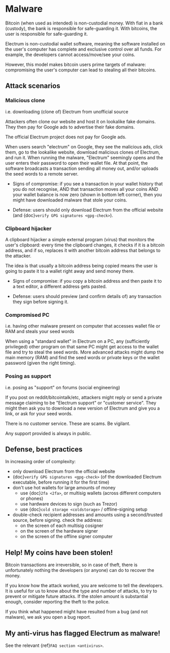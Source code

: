 # Malware

Bitcoin (when used as intended) is non-custodial money.
With fiat in a bank (custody), the bank is responsible for safe-guarding it.
With bitcoins, the user is responsible for safe-guarding it.

Electrum is non-custodial wallet software, meaning the software installed on the user's
computer has complete and exclusive control over all funds.
For example, the developers cannot access/move/see your coins.

However, this model makes bitcoin users prime targets of malware:
compromising the user's computer can lead to stealing all their bitcoins.


## Attack scenarios

### Malicious clone

i.e. downloading (clone of) Electrum from unofficial source

Attackers often clone our website and host it on lookalike fake domains.
They then pay for Google ads to advertise their fake domains.

The official Electrum project does not pay for Google ads.

When users search "electrum" on Google, they see the malicious ads, click them,
go to the lookalike website, download malicious clones of Electrum, and run it.
When running the malware, "Electrum" seemingly opens and the user enters their password
to open their wallet file. At that point, the software broadcasts a transaction
sending all money out, and/or uploads the seed words to a remote server.

- Signs of compromise:
  if you see a transaction in your wallet history that you do not recognise,
  AND that transaction moves all your coins AND your wallet balance is now zero
  (shown in bottom left corner),
  then you might have downloaded malware that stole your coins.

- Defense: users should only download Electrum from the official website
  (and {doc}`verify GPG signatures <gpg-check>`).

### Clipboard hijacker

A clipboard hijacker a simple external program (virus) that monitors the user's clipboard:
every time the clipboard changes, it checks if it is a bitcoin address, and if so, replaces it
with another bitcoin address that belongs to the attacker.

The idea is that usually a bitcoin address being copied means the user is going to paste it to
a wallet right away and send money there.

- Signs of compromise:
  if you copy a bitcoin address and then paste it to a text editor, a different address gets pasted.

- Defense: users should preview (and confirm details of) any transaction they sign before signing it.

### Compromised PC

i.e. having other malware present on computer that accesses wallet file or RAM and steals your seed words

When using a "standard wallet" in Electrum on a PC, any (sufficiently privileged) other program
on that same PC might get access to the wallet file and try to steal the seed words. More advanced
attacks might dump the main memory (RAM) and find the seed words or private keys or the wallet password
(given the right timing).

### Posing as support

i.e. posing as "support" on forums (social engineering)

If you post on reddit/bitcointalk/etc, attackers might reply or send a private message
claiming to be "Electrum support" or "customer service". They might then ask you to download
a new version of Electrum and give you a link, or ask for your seed words.

There is no customer service. These are scams. Be vigilant.

Any support provided is always in public.


## Defense, best practices

In increasing order of complexity:

- only download Electrum from the official website
- {doc}`verify GPG signatures <gpg-check>`
  (of the downloaded Electrum executable, before running it for the first time)
- don't use hot wallets for large amounts of money
  - use {doc}`2fa <2fa>`, or multisig wallets (across different computers or phones)
  - use hardware devices to sign (such as Trezor)
  - use {doc}`cold storage <coldstorage>` / offline-signing setup
- double-check recipient addresses and amounts using a second/trusted source,
  before signing. check the address:
  - on the screen of each multisig cosigner
  - on the screen of the hardware signer
  - on the screen of the offline signer computer


## Help! My coins have been stolen!

Bitcoin transactions are irreversible, so in case of theft,
there is unfortunately nothing the developers (or anyone) can do to recover the money.

If you know how the attack worked, you are welcome to tell the developers. It is useful for us to know
about the type and number of attacks, to try to prevent or mitigate future attacks.
If the stolen amount is substantial enough, consider reporting the theft to the police.

If you think what happened might have resulted from a bug (and not malware), we ask you open a bug report.


## My anti-virus has flagged Electrum as malware!

See the relevant {ref}`FAQ section <antivirus>`.

